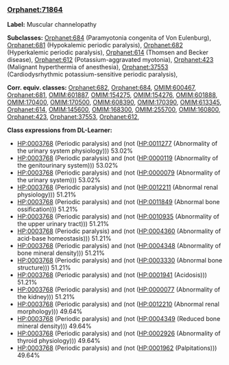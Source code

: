 
### [Orphanet:71864](http://www.orpha.net/ORDO/Orphanet_71864)
**Label:** Muscular channelopathy

**Subclasses:** [Orphanet:684](http://www.orpha.net/ORDO/Orphanet_684) (Paramyotonia congenita of Von Eulenburg), [Orphanet:681](http://www.orpha.net/ORDO/Orphanet_681) (Hypokalemic periodic paralysis), [Orphanet:682](http://www.orpha.net/ORDO/Orphanet_682) (Hyperkalemic periodic paralysis), [Orphanet:614](http://www.orpha.net/ORDO/Orphanet_614) (Thomsen and Becker disease), [Orphanet:612](http://www.orpha.net/ORDO/Orphanet_612) (Potassium-aggravated myotonia), [Orphanet:423](http://www.orpha.net/ORDO/Orphanet_423) (Malignant hyperthermia of anesthesia), [Orphanet:37553](http://www.orpha.net/ORDO/Orphanet_37553) (Cardiodysrhythmic potassium-sensitive periodic paralysis), 

**Corr. equiv. classes:** [Orphanet:682](http://www.orpha.net/ORDO/Orphanet_682), [Orphanet:684](http://www.orpha.net/ORDO/Orphanet_684), [OMIM:600467](http://purl.obolibrary.org/obo/OMIM_600467), [Orphanet:681](http://www.orpha.net/ORDO/Orphanet_681), [OMIM:601887](http://purl.obolibrary.org/obo/OMIM_601887), [OMIM:154275](http://purl.obolibrary.org/obo/OMIM_154275), [OMIM:154276](http://purl.obolibrary.org/obo/OMIM_154276), [OMIM:601888](http://purl.obolibrary.org/obo/OMIM_601888), [OMIM:170400](http://purl.obolibrary.org/obo/OMIM_170400), [OMIM:170500](http://purl.obolibrary.org/obo/OMIM_170500), [OMIM:608390](http://purl.obolibrary.org/obo/OMIM_608390), [OMIM:170390](http://purl.obolibrary.org/obo/OMIM_170390), [OMIM:613345](http://purl.obolibrary.org/obo/OMIM_613345), [Orphanet:614](http://www.orpha.net/ORDO/Orphanet_614), [OMIM:145600](http://purl.obolibrary.org/obo/OMIM_145600), [OMIM:168300](http://purl.obolibrary.org/obo/OMIM_168300), [OMIM:255700](http://purl.obolibrary.org/obo/OMIM_255700), [OMIM:160800](http://purl.obolibrary.org/obo/OMIM_160800), [Orphanet:423](http://www.orpha.net/ORDO/Orphanet_423), [Orphanet:37553](http://www.orpha.net/ORDO/Orphanet_37553), [Orphanet:612](http://www.orpha.net/ORDO/Orphanet_612), 

**Class expressions from DL-Learner:**

- [HP:0003768](http://purl.obolibrary.org/obo/HP_0003768) (Periodic paralysis) and (not ([HP:0011277](http://purl.obolibrary.org/obo/HP_0011277) (Abnormality of the urinary system physiology))) 53.02%
- [HP:0003768](http://purl.obolibrary.org/obo/HP_0003768) (Periodic paralysis) and (not ([HP:0000119](http://purl.obolibrary.org/obo/HP_0000119) (Abnormality of the genitourinary system))) 53.02%
- [HP:0003768](http://purl.obolibrary.org/obo/HP_0003768) (Periodic paralysis) and (not ([HP:0000079](http://purl.obolibrary.org/obo/HP_0000079) (Abnormality of the urinary system))) 53.02%
- [HP:0003768](http://purl.obolibrary.org/obo/HP_0003768) (Periodic paralysis) and (not ([HP:0012211](http://purl.obolibrary.org/obo/HP_0012211) (Abnormal renal physiology))) 51.21%
- [HP:0003768](http://purl.obolibrary.org/obo/HP_0003768) (Periodic paralysis) and (not ([HP:0011849](http://purl.obolibrary.org/obo/HP_0011849) (Abnormal bone ossification))) 51.21%
- [HP:0003768](http://purl.obolibrary.org/obo/HP_0003768) (Periodic paralysis) and (not ([HP:0010935](http://purl.obolibrary.org/obo/HP_0010935) (Abnormality of the upper urinary tract))) 51.21%
- [HP:0003768](http://purl.obolibrary.org/obo/HP_0003768) (Periodic paralysis) and (not ([HP:0004360](http://purl.obolibrary.org/obo/HP_0004360) (Abnormality of acid-base homeostasis))) 51.21%
- [HP:0003768](http://purl.obolibrary.org/obo/HP_0003768) (Periodic paralysis) and (not ([HP:0004348](http://purl.obolibrary.org/obo/HP_0004348) (Abnormality of bone mineral density))) 51.21%
- [HP:0003768](http://purl.obolibrary.org/obo/HP_0003768) (Periodic paralysis) and (not ([HP:0003330](http://purl.obolibrary.org/obo/HP_0003330) (Abnormal bone structure))) 51.21%
- [HP:0003768](http://purl.obolibrary.org/obo/HP_0003768) (Periodic paralysis) and (not ([HP:0001941](http://purl.obolibrary.org/obo/HP_0001941) (Acidosis))) 51.21%
- [HP:0003768](http://purl.obolibrary.org/obo/HP_0003768) (Periodic paralysis) and (not ([HP:0000077](http://purl.obolibrary.org/obo/HP_0000077) (Abnormality of the kidney))) 51.21%
- [HP:0003768](http://purl.obolibrary.org/obo/HP_0003768) (Periodic paralysis) and (not ([HP:0012210](http://purl.obolibrary.org/obo/HP_0012210) (Abnormal renal morphology))) 49.64%
- [HP:0003768](http://purl.obolibrary.org/obo/HP_0003768) (Periodic paralysis) and (not ([HP:0004349](http://purl.obolibrary.org/obo/HP_0004349) (Reduced bone mineral density))) 49.64%
- [HP:0003768](http://purl.obolibrary.org/obo/HP_0003768) (Periodic paralysis) and (not ([HP:0002926](http://purl.obolibrary.org/obo/HP_0002926) (Abnormality of thyroid physiology))) 49.64%
- [HP:0003768](http://purl.obolibrary.org/obo/HP_0003768) (Periodic paralysis) and (not ([HP:0001962](http://purl.obolibrary.org/obo/HP_0001962) (Palpitations))) 49.64%


